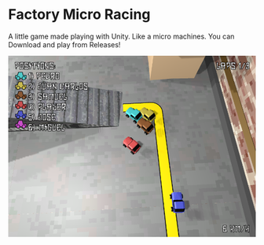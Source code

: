 # Factory Micro Racing
A little game made playing with Unity. Like a micro machines. You can Download and play from Releases!

![Screenshot](Docs/Screenshot.png)
